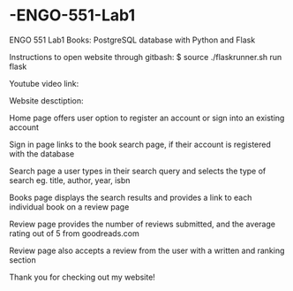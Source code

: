 # -ENGO-551-Lab1
ENGO 551 Lab1 Books: PostgreSQL database with Python and Flask

Instructions to open website through gitbash:
$ source ./flaskrunner.sh
run flask

Youtube video link:

Website desctiption:

Home page offers user option to register an account or sign into an existing account

Sign in page links to the book search page, if their account is registered with the database

Search page a user types in their search query and selects the type of search eg. title, author, year, isbn

Books page displays the search results and provides a link to each individual book on a review page

Review page provides the number of reviews submitted, and the average rating out of 5 from goodreads.com

Review page also accepts a review from the user with a written and ranking section

Thank you for checking out my website!
